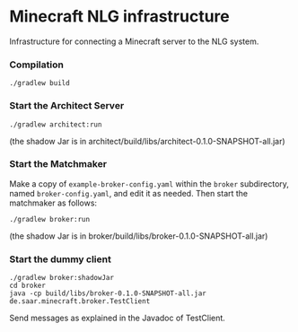 # Minecraft NLG infrastructure

Infrastructure for connecting a Minecraft server to the NLG system.

### Compilation

```
./gradlew build
```


### Start the Architect Server

```
./gradlew architect:run
```

(the shadow Jar is in architect/build/libs/architect-0.1.0-SNAPSHOT-all.jar)


### Start the Matchmaker

Make a copy of `example-broker-config.yaml` within the `broker` subdirectory, named `broker-config.yaml`, and edit it as needed. Then start the matchmaker as follows:

```
./gradlew broker:run
```

(the shadow Jar is in broker/build/libs/broker-0.1.0-SNAPSHOT-all.jar)

### Start the dummy client

```
./gradlew broker:shadowJar
cd broker
java -cp build/libs/broker-0.1.0-SNAPSHOT-all.jar de.saar.minecraft.broker.TestClient
```

Send messages as explained in the Javadoc of TestClient.
